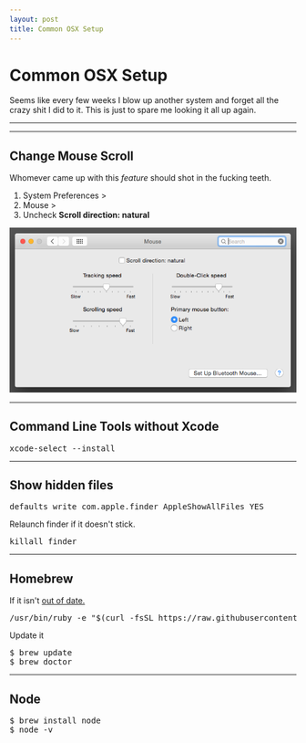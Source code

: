 ```yaml
---
layout: post
title: Common OSX Setup
---
```


# Common OSX Setup

Seems like every few weeks I blow up another system and forget all the crazy shit I did to it. This is just to spare me looking it all up again.

***
<hr class="rule">

## Change Mouse Scroll

Whomever came up with this *feature* should shot in the fucking teeth.

1. System Preferences >
2. Mouse >
3. Uncheck **Scroll direction: natural**

![OSX mouse scroll](/images/ref/mouse-scroll.png)

<hr class="rule">

## Command Line Tools without Xcode

<pre>
xcode-select --install
</pre>

<hr class="rule">

## Show hidden files

<pre>
defaults write com.apple.finder AppleShowAllFiles YES
</pre>

Relaunch finder if it doesn't stick.

<pre>
killall finder
</pre>

<hr class="rule">

## Homebrew

If it isn't [out of date.](http://brew.sh/)

<pre>
/usr/bin/ruby -e "$(curl -fsSL https://raw.githubusercontent.com/Homebrew/install/master/install)"
</pre>

Update it

<pre>
$ brew update
$ brew doctor
</pre>

<hr class="rule">

## Node

<pre>
$ brew install node
$ node -v
</pre>
